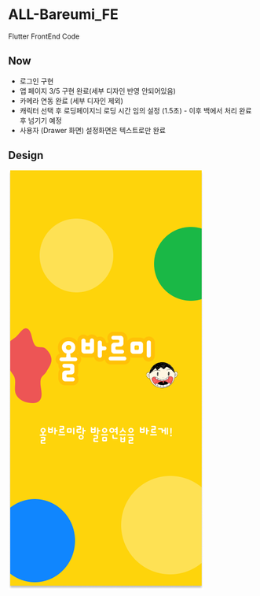 # ALL-Bareumi_FE

Flutter FrontEnd Code

## Now
- 로그인 구현
- 앱 페이지 3/5 구현 완료(세부 디자인 반영 안되어있음)
- 카메라 연동 완료 (세부 디자인 제외)
- 캐릭터 선택 후 로딩페이지늬 로딩 시간 임의 설정 (1.5초) - 이후 백에서 처리 완료 후 넘기기 예정
- 사용자 (Drawer 화면) 설정화면은 텍스트로만 완료

## Design
![FirstPage](image/AppPageDesign/1.png)

